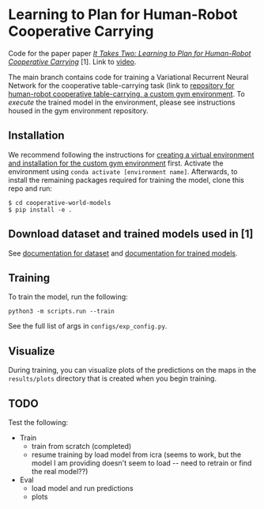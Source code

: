 # Learning to Plan for Human-Robot Cooperative Carrying
Code for the paper paper *[It Takes Two: Learning to Plan for Human-Robot Cooperative Carrying](https://arxiv.org/abs/2209.12890)* [1].
Link to [video](https://www.youtube.com/watch?v=CqWh-yWOgeA).

The main branch contains code for training a Variational Recurrent Neural Network for the cooperative table-carrying task (link to [repository for human-robot cooperative table-carrying, a custom gym environment](https://github.com/eleyng/table-carrying-ai). To *execute* the trained model in the environment, please see instructions housed in the gym environment repository.

## Installation

We recommend following the instructions for [creating a virtual environment and installation for the custom gym environment](https://github.com/eleyng/table-carrying-ai) first. Activate the environment using `conda activate [environment name]`. Afterwards, to install the remaining packages required for training the model, clone this repo and run:
```
$ cd cooperative-world-models
$ pip install -e .
```

## Download dataset and trained models used in [1]

See [documentation for dataset](https://github.com/eleyng/cooperative-planner/tree/main/datasets) and [documentation for trained models](https://github.com/eleyng/cooperative-planner/tree/main/trained_models).

## Training

To train the model, run the following:
```
python3 -m scripts.run --train
```
See the full list of args in `configs/exp_config.py`.

## Visualize

During training, you can visualize plots of the predictions on the maps in the `results/plots` directory that is created when you begin training.

## TODO

Test the following:
- Train
  - train from scratch (completed)
  - resume training by load model from icra (seems to work, but the model I am providing doesn't seem to load -- need to retrain or find the real model??)
- Eval 
  - load model and run predictions
  - plots
